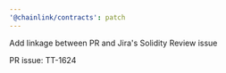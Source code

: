 ```yaml
---
'@chainlink/contracts': patch
---
```


Add linkage between PR and Jira's Solidity Review issue


PR issue: TT-1624
